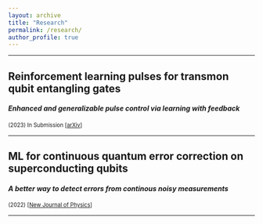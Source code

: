 ```yaml
---
layout: archive
title: "Research"
permalink: /research/
author_profile: true
---
```


---
## Reinforcement learning pulses for transmon qubit entangling gates 
#### *Enhanced and generalizable pulse control via learning with feedback*

<span style="font-size:0.8em;">(2023) In Submission [[arXiv](https://arxiv.org/abs/2311.03684)]</span>






---
## ML for continuous quantum error correction on superconducting qubits
#### *A better way to detect errors from continous noisy measurements*

<span style="font-size:0.8em;">(2022) [[New Journal of Physics](https://doi.org/10.1088/1367-2630/ac66f9)]</span>

---
<!-- {% if site.author.googlescholar %}
  <div class="wordwrap">You can also find my articles on <a href="{{site.author.googlescholar}}">my Google Scholar profile</a>.</div>
{% endif %} -->

<!-- {% include base_path %}

{% for post in site.publications reversed %}
  {% include archive-single.html %}
{% endfor %} -->
